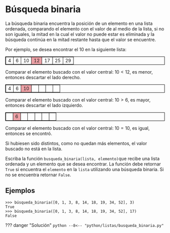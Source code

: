 # Búsqueda binaria

La búsqueda binaria encuentra la posición de un elemento en una lista ordenada, comparando el elemento con el valor de al medio de la lista, si no son iguales, la mitad en la cual el valor no puede estar es eliminada y la búsqueda continúa en la mitad restante hasta que el valor se encuentre.

Por ejemplo, se desea encontrar el $10$ en la siguiente lista:

<table style="border: 1px solid black; font-size: 1em; float:center;">
    <tr>
        <td style="border-left: 1px solid; border-right: 1px solid black;">4</td>
        <td style="border-right: 1px solid black;">6</td>
        <td style="border-right: 1px solid black;">10</td>
        <td style="border-right: 1px solid black; background-color:  #eca1a6;">12</td>
        <td style="border-right: 1px solid black;">17</td>
        <td style="border-right: 1px solid black;">25</td>
        <td style="border-right: 1px solid black;">29</td>
    </tr>
</table>

Comparar el elemento buscado con el valor central: $10 < 12$, es menor, entonces descartar el lado derecho.

<table style="border: 1px solid black; font-size: 1em; float:center;">
    <tr>
        <td style="border-left: 1px solid; border-right: 1px solid black;">4</td>
        <td style="border-right: 1px solid black;">6</td>
        <td style="border-right: 1px solid black; background-color:  #eca1a6;">10</td>
        <td style="border-right: 1px solid black;">&nbsp;&nbsp;</td>
        <td style="border-right: 1px solid black;">&nbsp;&nbsp;</td>
        <td style="border-right: 1px solid black;">&nbsp;&nbsp;</td>
        <td style="border-right: 1px solid black;">&nbsp;&nbsp;</td>
    </tr>
</table>

Comparar el elemento buscado con el valor central: $10 > 6$, es mayor, entonces descartar el lado izquierdo.

<table style="border: 1px solid black; font-size: 1em; float:center;">
    <tr>
        <td style="border-left: 1px solid; border-right: 1px solid black;">&nbsp;&nbsp;</td>
        <td style="border-right: 1px solid black; background-color:  #eca1a6;">6</td>
        <td style="border-right: 1px solid black;">&nbsp;&nbsp;</td>
        <td style="border-right: 1px solid black;">&nbsp;&nbsp;</td>
        <td style="border-right: 1px solid black;">&nbsp;&nbsp;</td>
        <td style="border-right: 1px solid black;">&nbsp;&nbsp;</td>
        <td style="border-right: 1px solid black;">&nbsp;&nbsp;</td>
    </tr>
</table>

Comparar el elemento buscado con el valor central: $10 = 10$, es igual, entonces se encontró.

Si hubiesen sido distintos, como no quedan más elementos, el valor buscado no está en la lista.

Escriba la función `busqueda_binaria(lista, elemento)`que recibe una lista ordenada y un elemento que se desea encontrar. La función debe retornar `True` si encuentra el `elemento` en la `lista` utilizando una búsqueda binaria. Si no se encuentra retornar `False`.

## Ejemplos
```
>>> búsqueda_binaria([0, 1, 3, 8, 14, 18, 19, 34, 52], 3)
True
>>> búsqueda_binaria([0, 1, 3, 8, 14, 18, 19, 34, 52], 17)
False
```

??? danger "Solución"
    ```python
    --8<-- "python/listas/busqueda_binaria.py"
    ```